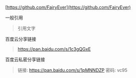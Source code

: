 [https://github.com/FairyEver](https://github.com/FairyEver)

一般引用

> 引用文字

百度云分享链接

> https://pan.baidu.com/s/1c3gQGxE

百度云私密分享链接

> 链接: https://pan.baidu.com/s/1pMNNDZP 密码: vc95
